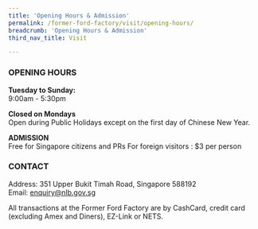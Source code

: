 ```yaml
---
title: 'Opening Hours & Admission'
permalink: /former-ford-factory/visit/opening-hours/
breadcrumb: 'Opening Hours & Admission'
third_nav_title: Visit

---
```


### OPENING HOURS

**Tuesday to Sunday:**<br>
9:00am - 5:30pm

**Closed on Mondays**<br>
Open during Public Holidays except on the first day of Chinese New Year.

**ADMISSION**<br>
Free for Singapore citizens and PRs
For foreign visitors : $3 per person

### CONTACT

Address: 351 Upper Bukit Timah Road, Singapore 588192<br>
Email: [enquiry@nlb.gov.sg](mailto:enquiry@nlb.gov.sg)

All transactions at the Former Ford Factory are by CashCard, credit card (excluding Amex and Diners), EZ-Link or NETS. 